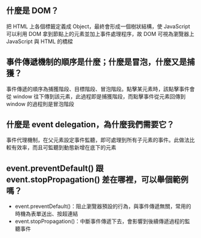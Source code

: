## 什麼是 DOM？
把 HTML 上各個標籤定義成 Object，最終會形成一個樹狀結構，使 JavaScript 可以利用 DOM 拿到節點上的元素並加上事件處理程序，故 DOM 可視為瀏覽器上 JavaScript 與 HTML 的橋樑

## 事件傳遞機制的順序是什麼；什麼是冒泡，什麼又是捕獲？
事件傳遞的順序為捕獲階段、目標階段、冒泡階段。點擊某元素時，該點擊事件會從 window 往下傳到該元素，此過程即是捕獲階段，而點擊事件從元素回傳到 window 的過程則是冒泡階段

## 什麼是 event delegation，為什麼我們需要它？
事件代理機制，在父元素設定事件監聽，即可處理到所有子元素的事件。此做法比較有效率，而且可監聽到動態新增在底下的元素

## event.preventDefault() 跟 event.stopPropagation() 差在哪裡，可以舉個範例嗎？
- event.preventDefault()：阻止瀏覽器預設的行為，與事件傳遞無關，常用的時機為表單送出、按超連結
- event.stopPropagation()：中斷事件傳遞下去，會影響到後續傳遞過程的監聽事件
